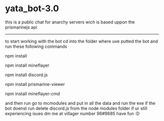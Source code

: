 # yata_bot-3.0
this is a public chat for anarchy servers wich is based uppon the prismarinejs api 
______________________________________________________________________________

to start working with the bot cd into the folder where uve putted the bot and run these following commands


npm install

npm install mineflayer

npm install discord.js

npm install prismarine-viewer

npm install mineflayer-cmd

and then run go to mcmodules and put in all the data and run the exe if the bot doenst run delete discord.js from the node modules folder 
if ur still experiencing isues dm me at villager number 96#9685 have fun :D
